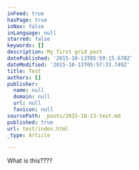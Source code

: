 ```yaml
---
inFeed: true
hasPage: true
inNav: false
inLanguage: null
starred: false
keywords: []
description: My first grid post
datePublished: '2015-10-13T05:59:15.670Z'
dateModified: '2015-10-13T05:57:33.749Z'
title: Test
authors: []
publisher:
  name: null
  domain: null
  url: null
  favicon: null
sourcePath: _posts/2015-10-13-test.md
published: true
url: test/index.html
_type: Article

---
```

What is this????